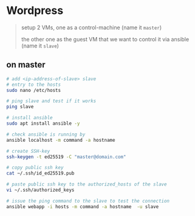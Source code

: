 # Wordpress

> setup 2 VMs, one as a control-machine (name it `master`) 
>
> the other one as the guest VM that we want to control it via ansible (name it `slave`) 

## on master

``` bash
# add <ip-address-of-slave> slave
# entry to the hosts
sudo nano /etc/hosts

# ping slave and test if it works
ping slave

# install ansible
sudo apt install ansible -y

# check ansible is running by
ansible localhost -m command -a hostname

# create SSH-key
ssh-keygen -t ed25519 -C "master@domain.com"

# copy public ssh key
cat ~/.ssh/id_ed25519.pub

# paste public ssh key to the authorized_hosts of the slave
vi ~/.ssh/authorized_keys

# issue the ping command to the slave to test the connection
ansible webapp -i hosts -m command -a hostname  -u slave
``` 